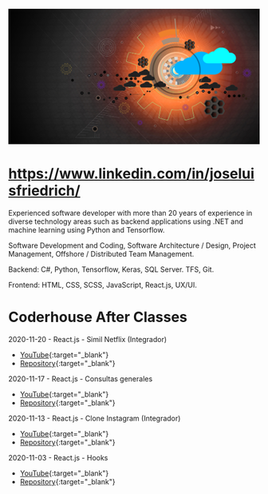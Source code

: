 ![José Luis Friedrich](background.jpg)

# https://www.linkedin.com/in/joseluisfriedrich/

Experienced software developer with more than 20 years of experience in diverse technology areas such as backend applications using .NET and machine learning using Python and Tensorflow.

Software Development and Coding, Software Architecture / Design, Project Management, Offshore / Distributed Team Management.

Backend: C#, Python, Tensorflow, Keras, SQL Server. TFS, Git.

Frontend: HTML, CSS, SCSS, JavaScript, React.js, UX/UI. 


# Coderhouse After Classes

2020-11-20 - React.js - Simil Netflix (Integrador)
- [YouTube](https://youtu.be/OyG5aqfeIQo){:target="_blank"}
- [Repository](../../../coder-react.js-2020-11-20-simil-netflix){:target="_blank"}

2020-11-17 - React.js - Consultas generales
- [YouTube](https://youtu.be/Mxd4vxF9s68){:target="_blank"}
- [Repository](../../../coder-react.js-2020-11-17-consultas-generales){:target="_blank"}

2020-11-13 - React.js - Clone Instagram (Integrador)
- [YouTube](https://youtu.be/GJQ6npfucw8){:target="_blank"}
- [Repository](../../../coder-react.js-2020-11-13-clone-instagram){:target="_blank"}

2020-11-03 - React.js - Hooks
- [YouTube](https://youtu.be/vCa8SWxzkZM){:target="_blank"}
- [Repository](../../../coder-react.js-2020-11-03-hooks){:target="_blank"}
